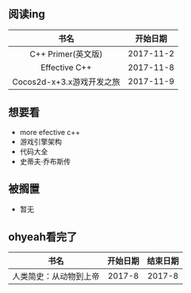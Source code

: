 ## 阅读ing
书名|开始日期
:--:|:--:|
C++ Primer(英文版)|2017-11-2
Effective C++|2017-11-8
Cocos2d-x+3.x游戏开发之旅|2017-11-9

## 想要看
- more efective c++
- 游戏引擎架构
- 代码大全
- 史蒂夫·乔布斯传 

## 被搁置
- 暂无


## ohyeah看完了

书名|开始日期|结束日期
:--:|:--:|:--:
人类简史：从动物到上帝|2017-8|2017-8